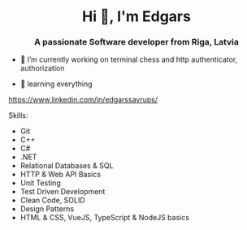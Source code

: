<h1 align="center">Hi 👋, I'm Edgars</h1>
<h3 align="center">A passionate Software developer from Riga, Latvia</h3>

- 🔭 I’m currently working on terminal chess and http authenticator, authorization 

- 🌱 learning everything

https://www.linkedin.com/in/edgarssavrups/

Skills:
 - Git
 - C++
 - C# 
 - .NET
 - Relational Databases & SQL
 - HTTP & Web API Basics
 - Unit Testing
 - Test Driven Development
 - Clean Code, SOLID
 - Design Patterns
 - HTML & CSS, VueJS, TypeScript & NodeJS basics
